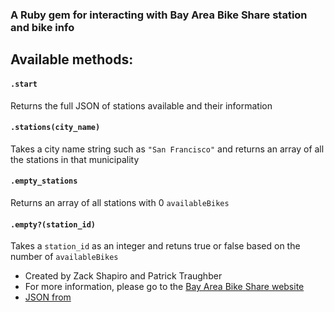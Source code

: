 ### A Ruby gem for interacting with Bay Area Bike Share station and bike info

## Available methods:

#### `.start`
Returns the full JSON of stations available and their information

#### `.stations(city_name)`
Takes a city name string such as `"San Francisco"` and returns an array of all the stations in that municipality

#### `.empty_stations`
Returns an array of all stations with 0 `availableBikes`

#### `.empty?(station_id)`
Takes a `station_id` as an integer and retuns true or false based on the number of `availableBikes`

* Created by Zack Shapiro and Patrick Traughber
* For more information, please go to the [Bay Area Bike Share website](http://bayareabikeshare.com)
* [JSON from](http://bayareabikeshare.com/stations/json)
